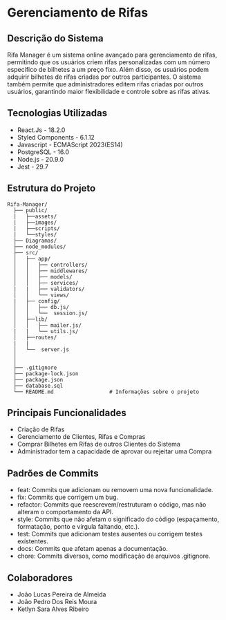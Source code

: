 # Gerenciamento de Rifas    
## Descrição do Sistema
Rifa Manager é um sistema online avançado para gerenciamento de rifas, permitindo que os usuários criem rifas personalizadas com um número específico de bilhetes a um preço fixo. Além disso, os usuários podem adquirir bilhetes de rifas criadas por outros participantes. O sistema também permite que administradores editem rifas criadas por outros usuários, garantindo maior flexibilidade e controle sobre as rifas ativas.

 ## Tecnologias Utilizadas
- React.Js - 18.2.0
- Styled Components - 6.1.12
- Javascript -  ECMAScript 2023(ES14)
- PostgreSQL - 16.0
- Node.js - 20.9.0
- Jest - 29.7

## Estrutura do Projeto

```plaintext
Rifa-Manager/
  ├── public/
  |   ├──assets/
  |   ├──images/
  |   ├──scripts/  
  |   └──styles/
  ├── Diagramas/                    
  ├── node_modules/              
  ├── src/
  │   ├── app/
  │   │   ├── controllers/       
  │   │   ├── middlewares/      
  │   │   ├── models/            
  │   │   ├── services/               
  |   |   ├── validators/ 
  │   │   └── views/       
  |   ├── config/
  │   │   ├── db.js/       
  │   │   └──  session.js/      
  │   ├──lib/         
  │   │   ├── mailer.js/                
  |   |   └── utils.js/      
  │   ├──routes/   
  |   |
  │   └──  server.js
  │
  │
  ├── .gitignore                 
  ├── package-lock.json          
  ├── package.json              
  ├── database.sql  
  └── README.md                  # Informações sobre o projeto
```
## Principais Funcionalidades
- Criação de Rifas
- Gerenciamento de Clientes, Rifas e Compras
- Comprar Bilhetes em Rifas de outros Clientes do Sistema
- Administrador tem a capacidade de aprovar ou rejeitar uma Compra

## Padrões de Commits
- feat: Commits que adicionam ou removem uma nova funcionalidade.
- fix: Commits que corrigem um bug.
- refactor: Commits que reescrevem/restruturam o código, mas não alteram o comportamento da API.
- style: Commits que não afetam o significado do código (espaçamento, formatação, ponto e vírgula faltando, etc.).
- test: Commits que adicionam testes ausentes ou corrigem testes existentes.
- docs: Commits que afetam apenas a documentação.
- chore: Commits diversos, como modificação de arquivos .gitignore.

## Colaboradores
- João Lucas Pereira de Almeida
- João Pedro Dos Reis Moura
- Ketlyn Sara Alves Ribeiro